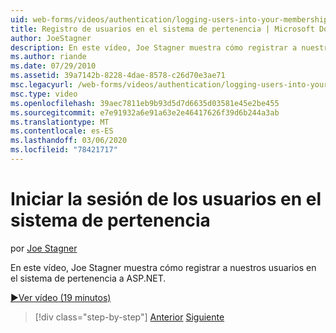 ```yaml
---
uid: web-forms/videos/authentication/logging-users-into-your-membership-system
title: Registro de usuarios en el sistema de pertenencia | Microsoft Docs
author: JoeStagner
description: En este vídeo, Joe Stagner muestra cómo registrar a nuestros usuarios en el sistema de pertenencia a ASP.NET.
ms.author: riande
ms.date: 07/29/2010
ms.assetid: 39a7142b-8228-4dae-8578-c26d70e3ae71
msc.legacyurl: /web-forms/videos/authentication/logging-users-into-your-membership-system
msc.type: video
ms.openlocfilehash: 39aec7811eb9b93d5d7d6635d03581e45e2be455
ms.sourcegitcommit: e7e91932a6e91a63e2e46417626f39d6b244a3ab
ms.translationtype: MT
ms.contentlocale: es-ES
ms.lasthandoff: 03/06/2020
ms.locfileid: "78421717"
---
```

# <a name="logging-users-into-your-membership-system"></a>Iniciar la sesión de los usuarios en el sistema de pertenencia

por [Joe Stagner](https://github.com/JoeStagner)

En este vídeo, Joe Stagner muestra cómo registrar a nuestros usuarios en el sistema de pertenencia a ASP.NET.

[&#9654;Ver vídeo (19 minutos)](https://channel9.msdn.com/Blogs/ASP-NET-Site-Videos/logging-users-into-your-membership-system)

> [!div class="step-by-step"]
> [Anterior](adding-users-to-your-membership-system.md)
> [Siguiente](implement-the-registration-verification-pattern.md)
